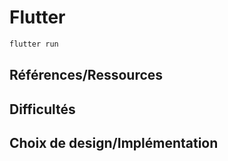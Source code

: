 # Flutter

```bash
flutter run
```

## Références/Ressources

## Difficultés

## Choix de design/Implémentation

